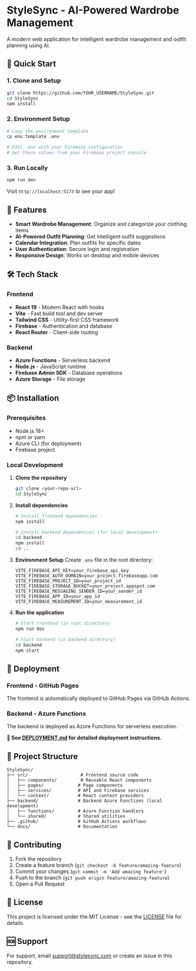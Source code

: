 # StyleSync - AI-Powered Wardrobe Management

A modern web application for intelligent wardrobe management and outfit planning using AI.

## 🚀 Quick Start

### 1. Clone and Setup
```bash
git clone https://github.com/YOUR_USERNAME/StyleSync.git
cd StyleSync
npm install
```

### 2. Environment Setup
```bash
# Copy the environment template
cp env.template .env

# Edit .env with your Firebase configuration
# Get these values from your Firebase project console
```

### 3. Run Locally
```bash
npm run dev
```

Visit `http://localhost:5173` to see your app!

## 🚀 Features

- **Smart Wardrobe Management**: Organize and categorize your clothing items
- **AI-Powered Outfit Planning**: Get intelligent outfit suggestions
- **Calendar Integration**: Plan outfits for specific dates
- **User Authentication**: Secure login and registration
- **Responsive Design**: Works on desktop and mobile devices

## 🛠️ Tech Stack

### Frontend
- **React 19** - Modern React with hooks
- **Vite** - Fast build tool and dev server
- **Tailwind CSS** - Utility-first CSS framework
- **Firebase** - Authentication and database
- **React Router** - Client-side routing

### Backend
- **Azure Functions** - Serverless backend
- **Node.js** - JavaScript runtime
- **Firebase Admin SDK** - Database operations
- **Azure Storage** - File storage

## 📦 Installation

### Prerequisites
- Node.js 18+ 
- npm or yarn
- Azure CLI (for deployment)
- Firebase project

### Local Development

1. **Clone the repository**
   ```bash
   git clone <your-repo-url>
   cd StyleSync
   ```

2. **Install dependencies**
   ```bash
   # Install frontend dependencies
   npm install
   
   # Install backend dependencies (for local development)
   cd backend
   npm install
   cd ..
   ```

3. **Environment Setup**
   Create `.env` file in the root directory:
   ```env
   VITE_FIREBASE_API_KEY=your_firebase_api_key
   VITE_FIREBASE_AUTH_DOMAIN=your_project.firebaseapp.com
   VITE_FIREBASE_PROJECT_ID=your_project_id
   VITE_FIREBASE_STORAGE_BUCKET=your_project.appspot.com
   VITE_FIREBASE_MESSAGING_SENDER_ID=your_sender_id
   VITE_FIREBASE_APP_ID=your_app_id
   VITE_FIREBASE_MEASUREMENT_ID=your_measurement_id
   ```

4. **Run the application**
   ```bash
   # Start frontend (in root directory)
   npm run dev
   
   # Start backend (in backend directory)
   cd backend
   npm start
   ```

## 🚀 Deployment

### Frontend - GitHub Pages
The frontend is automatically deployed to GitHub Pages via GitHub Actions.

### Backend - Azure Functions
The backend is deployed as Azure Functions for serverless execution.

**📖 See [DEPLOYMENT.md](DEPLOYMENT.md) for detailed deployment instructions.**

## 📁 Project Structure

```
StyleSync/
├── src/                    # Frontend source code
│   ├── components/         # Reusable React components
│   ├── pages/             # Page components
│   ├── services/          # API and Firebase services
│   └── context/           # React context providers
├── backend/               # Backend Azure Functions (local development)
│   ├── functions/         # Azure Function handlers
│   └── shared/            # Shared utilities
├── .github/               # GitHub Actions workflows
└── docs/                  # Documentation
```

## 🤝 Contributing

1. Fork the repository
2. Create a feature branch (`git checkout -b feature/amazing-feature`)
3. Commit your changes (`git commit -m 'Add amazing feature'`)
4. Push to the branch (`git push origin feature/amazing-feature`)
5. Open a Pull Request

## 📄 License

This project is licensed under the MIT License - see the [LICENSE](LICENSE) file for details.

## 🆘 Support

For support, email support@stylesync.com or create an issue in this repository. 